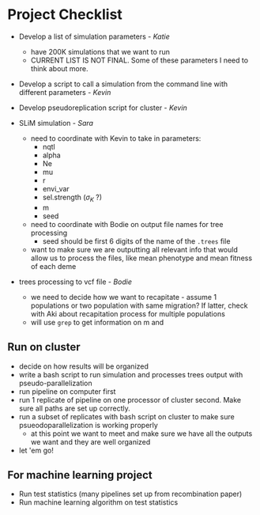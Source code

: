 # Project Checklist

* Develop a list of simulation parameters - *Katie*
    * have 200K simulations that we want to run
    * CURRENT LIST IS NOT FINAL. Some of these parameters I need to think about more.

* Develop a script to call a simulation from the command line with different parameters - *Kevin*

* Develop pseudoreplication script for cluster - *Kevin*

* SLiM simulation - *Sara*
    * need to coordinate with Kevin to take in parameters:
        * nqtl
        * alpha
        * Ne
        * mu
        * r
        * envi_var
        * sel.strength ($\sigma_K$ ?)
        * m
        * seed
    * need to coordinate with Bodie on output file names for tree processing
        * seed should be first 6 digits of the name of the `.trees` file
    * want to make sure we are outputting all relevant info that would allow us to process the files, like mean phenotype and mean fitness of each deme

* trees processing to vcf file - *Bodie*
    * we need to decide how we want to recapitate - assume 1 populations or two population with same migration? If latter, check with Aki about recapitation process for multiple populations
    * will use `grep` to get information on m and 

## Run on cluster
* decide on how results will be organized
* write a bash script to run simulation and processes trees output with pseudo-parallelization
* run pipeline on computer first
* run 1 replicate of pipeline on one processor of cluster second. Make sure all paths are set up correctly.
* run a subset of replicates with bash script on cluster to make sure psueodoparallelization is working properly
    * at this point we want to meet and make sure we have all the outputs we want and they are well organized
* let 'em go!

## For machine learning project
* Run test statistics (many pipelines set up from recombination paper)
* Run machine learning algorithm on test statistics



